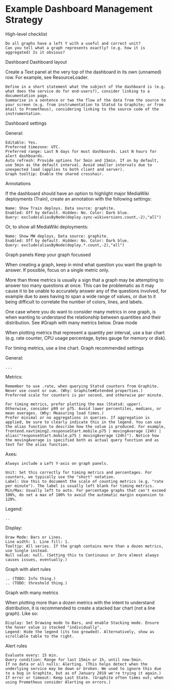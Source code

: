 # Example Dashboard Management Strategy

High-level checklist

    Do all graphs have a left Y with a useful and correct unit?
    Can you tell what a graph represents exactly? (e.g. how it is aggregated) Is it obvious?

Dashboard
Dashboard layout

Create a Text panel at the very top of the dashboard in its own (unnamed) row. For example, see ResourceLoader.

    Define in a short statement what the subject of the dashboard is (e.g. what does the service do for end-users?), consider linking to a documentation page.
    Summarise in a sentence or two the flow of the data from the source to your screen (e.g. from instrumentation to Statsd to Graphite; or from mtail to Prometheus), considering linking to the source code of the instrumentation.

Dashboard settings

General:

    Editable: Yes.
    Preferred timezone: UTC.
    Preferred range: Last N days for most dashboards. Last N hours for alert dashboards.
    Auto refresh: Provide options for 5min and 15min. If on by default, use 5min as the default interval. Avoid smaller intervals due to unexpected load (applies to both client and server).
    Graph tooltip: Enable the shared crosshair.

Annotations

If the dashboard should have an option to highlight major MediaWiki deployments (Train), create an annotation with the following settings:

    Name: Show Train deploys. Data source: graphite.
    Enabled: Off by default. Hidden: No. Color: Dark blue.
    Query: exclude(aliasByNode(deploy.sync-wikiversions.count,-2),"all")

Or, to show all MediaWiki deployments:

    Name: Show MW deploys. Data source: graphite.
    Enabled: Off by default. Hidden: No. Color: Dark blue.
    Query: exclude(aliasByNode(deploy.*.count,-2),"all")

Graph panels
Keep your graph focussed

When creating a graph, keep in mind what question you want the graph to answer. If possible, focus on a single metric only.

More than three metrics is usually a sign that a graph may be attempting to answer too many questions at once. This can be problematic as it may cause it to be unable to accurately answer any of the questions involved, for example due to axes having to span a wide range of values, or due to it being difficult to correlate the number of colors, lines, and labels.

One case where you do want to consider many metrics in one graph, is when wanting to understand the relationship between quantities and their distribution. See #Graph with many metrics below.
Draw mode

When plotting metrics that represent a quantity per interval, use a bar chart (e.g. rate counter, CPU usage percentage, bytes gauge for memory or disk).

For timing metrics, use a line chart.
Graph recommended settings

General:

    ...

Metrics:

    Remember to use .rate, when querying Statsd counters from Graphite. Never use count or sum. (Why: Graphite#Extended properties.)
    Preferred scale for counters is per second, and otherwise per minute.

    For timing metrics, prefer plotting the max (Statsd: upper). Otherwise, consider p99 or p75. Avoid lower percentiles, medians, or mean averages. (Why: Measuring load times.)
    Prefer minimal or no aggregations in queries. If aggregation is applied, be sure to clearly indicate this in the legend. You can use the alias function to describe how the value is produced. For example, frontend.navtiming2.responseStart.mobile.p75 | movingAverage (24h) | alias("responseStart.mobile.p75 | movingAverage (24h)"). Notice how the movingAverage is specified both as actual query function and as text for the alias function.

Axes:

    Always include a Left Y-axis on graph panels.

    Unit: Set this correctly for timing metrics and percentages. For counters, we typically use the "short" notation.
    Label: Use this to document the scale of counting metrics (e.g. "rate per minute"). The label is usually left blank for timing metrics.
    Min/Max: Usually left to auto. For percentage graphs that can't exceed 100%, do set a max of 100% to avoid the automatic margin expansion to 120%.

Legend:

    ..

Display:

    Draw Mode: Bars or Lines.
    Line width: 1. Line fill: 1.
    Tooltip: All series. If the graph contains more than a dozen metrics, use Single instead.
    Null value: null. (Setting this to Continuous or Zero almost always causes issues, eventually.)

Graph with alert rules

    .. (TODO: Info thing.)
    .. (TODO: threshold thing.)

Graph with many metrics

When plotting more than a dozen metrics with the intent to understand distribution, it is recommended to create a stacked bar chart (not a line graph). Like so:

    Display: Set Drawing mode to Bars, and enable Stacking mode. Ensure the hover value is stacked "individually".
    Legend: Hide the legend (its too growded). Alternatively, show as scrollable table to the right.

Alert rules

    Evaluate every: 15 min.
    Query condition: Range for last 15min or 1h, until now-5min.
    If no data or all nulls: Alerting. (This helps detect when the underlying service may be down or broken. We used to ignore this due to a bug in Graphite, but as of January 2019 we're trying it again.)
    If error or timeout: Keep Last State. (Graphite often times out; when using Prometheus consider Alerting on errors.)
